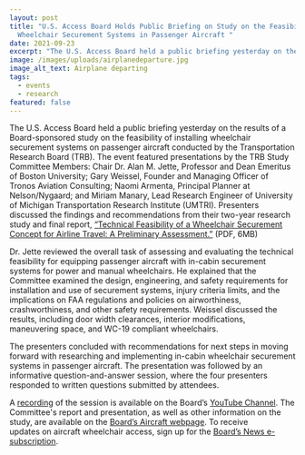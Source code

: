 ```yaml
---
layout: post
title: "U.S. Access Board Holds Public Briefing on Study on the Feasibility of
  Wheelchair Securement Systems in Passenger Aircraft "
date: 2021-09-23
excerpt: "The U.S. Access Board held a public briefing yesterday on the results of a Board-sponsored study on the feasibility of installing wheelchair securement systems on passenger aircraft conducted by the Transportation Research Board (TRB). The event featured presentations by . . . "
image: /images/uploads/airplanedeparture.jpg
image_alt_text: Airplane departing
tags:
  - events
  - research
featured: false
---
```

The U.S. Access Board held a public briefing yesterday on the results of a Board-sponsored study on the feasibility of installing wheelchair securement systems on passenger aircraft conducted by the Transportation Research Board (TRB). The event featured presentations by the TRB Study Committee Members: Chair Dr. Alan M. Jette, Professor and Dean Emeritus of Boston University; Gary Weissel, Founder and Managing Officer of Tronos Aviation Consulting; Naomi Armenta, Principal Planner at Nelson/Nygaard; and Miriam Manary, Lead Research Engineer of University of Michigan Transportation Research Institute (UMTRI). Presenters discussed the findings and recommendations from their two-year research study and final report, [“Technical Feasibility of a Wheelchair Securement Concept for Airline Travel: A Preliminary Assessment.”](https://www.access-board.gov/files/research/trb-final-report-sept2021.pdf) (PDF, 6MB) 

Dr. Jette reviewed the overall task of assessing and evaluating the technical feasibility for equipping passenger aircraft with in-cabin securement systems for power and manual wheelchairs. He explained that the Committee examined the design, engineering, and safety requirements for installation and use of securement systems, injury criteria limits, and the implications on FAA regulations and policies on airworthiness, crashworthiness, and other safety requirements. Weissel discussed the results, including door width clearances, interior modifications, maneuvering space, and WC-19 compliant wheelchairs.  

The presenters concluded with recommendations for next steps in moving forward with researching and implementing in-cabin wheelchair securement systems in passenger aircraft. The presentation was followed by an informative question-and-answer session, where the four presenters responded to written questions submitted by attendees.  

A [recording](https://youtu.be/VBJBi-DQRRk) of the session is available on the Board’s [YouTube Channel](https://www.youtube.com/channel/UC5tRWTtV5eSw68N3tSpmyWw). The Committee's report and presentation, as well as other information on the study, are available on the [Board’s Aircraft webpage](https://www.access-board.gov/aircraft/). To receive updates on aircraft wheelchair access, sign up for the [Board’s News e-subscription](https://public.govdelivery.com/accounts/USACCESS/subscriber/new?topic_id=USACCESS_1).
